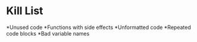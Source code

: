 Kill List
======
*Unused code
*Functions with side effects
*Unformatted code
*Repeated code blocks
*Bad variable names

